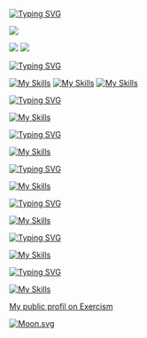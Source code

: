 [![Typing SVG](https://readme-typing-svg.herokuapp.com/?color=bd93f8&lines=Hi+there+I+am+Priscilla+👋)](https://git.io/typing-svg)

![](http://github-profile-summary-cards.vercel.app/api/cards/profile-details?username=sekmset&theme=dracula)

![](http://github-profile-summary-cards.vercel.app/api/cards/repos-per-language?username=sekmset&theme=dracula)
![](http://github-profile-summary-cards.vercel.app/api/cards/stats?username=sekmset&theme=dracula)

[![Typing SVG](https://readme-typing-svg.herokuapp.com/?color=bd93f8&lines=Front-end+skills)](https://git.io/typing-svg)

[![My Skills](https://skillicons.dev/icons?i=react,redux,ts&perline=3)](https://skillicons.dev)
[![My Skills](https://skillicons.dev/icons?i=js,html,css,bootstrap)](https://skillicons.dev)
[![My Skills](https://skillicons.dev/icons?i=figma,ps&theme=light)](https://skillicons.dev)

[![Typing SVG](https://readme-typing-svg.herokuapp.com/?color=bd93f8&lines=Back-end+skills)](https://git.io/typing-svg)

[![My Skills](https://skillicons.dev/icons?i=java,php,symphony&theme=light)](https://skillicons.dev)

[![Typing SVG](https://readme-typing-svg.herokuapp.com/?color=bd93f8&lines=Database)](https://git.io/typing-svg)

[![My Skills](https://skillicons.dev/icons?i=mysql)](https://skillicons.dev)


[![Typing SVG](https://readme-typing-svg.herokuapp.com/?color=bd93f8&lines=Deployment)](https://git.io/typing-svg)

[![My Skills](https://skillicons.dev/icons?i=gcp,azure,docker,firebase)](https://skillicons.dev)

[![Typing SVG](https://readme-typing-svg.herokuapp.com/?color=bd93f8&lines=Social-network)](https://git.io/typing-svg)

[![My Skills](https://skillicons.dev/icons?i=discord,instagram,linkedin)](https://skillicons.dev)


[![Typing SVG](https://readme-typing-svg.herokuapp.com/?color=bd93f8&lines=Git)](https://git.io/typing-svg)


[![My Skills](https://skillicons.dev/icons?i=git,github,gitlab)](https://skillicons.dev)

[![Typing SVG](https://readme-typing-svg.herokuapp.com/?color=bd93f8&lines=Tools+for+code)](https://git.io/typing-svg)

[![My Skills](https://skillicons.dev/icons?i=idea,vscode)](https://skillicons.dev)


<!--
**SekmSet/SekmSet** is a ✨ _special_ ✨ repository because its `README.md` (this file) appears on your GitHub profile.

Here are some ideas to get you started:

- 🔭 I’m currently working on ...
- 🌱 I’m currently learning ...
- 👯 I’m looking to collaborate on ...
- 🤔 I’m looking for help with ...
- 💬 Ask me about ...
- 📫 How to reach me: ...
- 😄 Pronouns: ...
- ⚡ Fun fact: ...
-->

[My public profil on Exercism](https://exercism.org/profiles/SekmSet)

<!-- real time -->
[![Moon.svg](https://moon-svg.minung.dev/moon.svg?theme=ray)](https://moon-svg.minung.dev)

